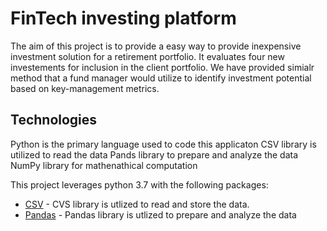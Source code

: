 # FinTech investing platform

The aim of this project is to provide a easy way to provide inexpensive investment solution for a retirement portfolio. It evaluates four new investements for inclusion in the client portfolio. We have provided simialr method that a fund manager would utilize to identify investment potential based on key-management metrics. 


## Technologies

Python is the primary language used to code this applicaton
CSV library is utilized to read the data
Pands library to prepare and analyze the data
NumPy library for mathenathical computation

This project leverages python 3.7 with the following packages:

* [CSV](https://docs.python.org/3/library/csv.html) - CVS library is utlized to read and store the data.
* [Pandas](https://github.com/pandas-dev/pandas) - Pandas library is utlized to prepare and analyze the data
